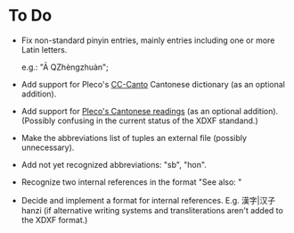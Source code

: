 # To Do


* Fix non-standard pinyin entries, mainly entries including one or more Latin letters.

  e.g.: "Ā QZhèngzhuàn";
* Add support for Pleco's [CC-Canto](http://cantonese.org/) Cantonese dictionary (as an optional addition).
* Add support for [Pleco's Cantonese readings](http://cantonese.org/download.html) (as an optional addition). (Possibly confusing in the current status of the XDXF standand.)
* Make the abbreviations list of tuples an external file (possibly unnecessary).
* Add not yet recognized abbreviations: "sb", "hon".
* Recognize two internal references in the format "See also: "
* Decide and implement a format for internal references. E.g. 漢字|汉子 hanzi (if alternative writing systems and transliterations aren't added to the XDXF format.)
